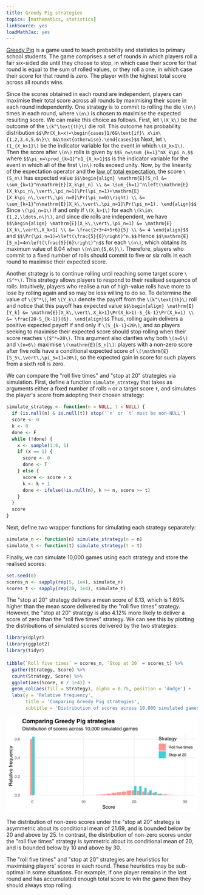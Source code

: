 ```yaml
---
title: Greedy Pig strategies
topics: [mathematics, statistics]
linkSource: yes
loadMathJax: yes
---
```


[Greedy Pig](https://nzmaths.co.nz/resource/greedy-pig-1) is a game used to teach probability and statistics to primary school students.
The game comprises a set of rounds in which players roll a fair six-sided die until they choose to stop, in which case their score for that round is equal to the sum of rolled values, or they roll a one, in which case their score for that round is zero.
The player with the highest total score across all rounds wins.

Since the scores obtained in each round are independent, players can maximise their total score across all rounds by maximising their score in each round independently.
One strategy is to commit to rolling the die `\(n\)` times in each round, where `\(n\)` is chosen to maximise the expected resulting score.
We can make this choice as follows.
First, let `\(X_k\)` be the outcome of the `\(k^\text{th}\)` die roll.
This outcome has probability distribution
`$$\Pr(X_k=x)=\begin{cases}1/6&\text{if}\ x\in\{1,2,3,4,5,6\}\\ 0&\text{otherwise}.\end{cases}$$`
Next, let `\(1_{X_k>1}\)` be the indicator variable for the event in which `\(X_k>1\)`.
Then the score after `\(n\)` rolls is given by
`$$S_n=\sum_{k=1}^nX_k\pi_n,$$`
where
`$$\pi_n=\prod_{k=1}^n1_{X_k>1}$$`
is the indicator variable for the event in which all of the first `\(n\)` rolls exceed unity.
Now, by the linearity of the expectation operator and the [law of total expectation](https://en.wikipedia.org/wiki/Law_of_total_expectation), the score `\(S_n\)` has expected value
`$$\begin{align}
\mathrm{E}[S_n]
&= \sum_{k=1}^n\mathrm{E}[X_k\pi_n] \\
&= \sum_{k=1}^n\left(\mathrm{E}[X_k\pi_n\,\vert\,\pi_n=1]\Pr(\pi_n=1)+\mathrm{E}[X_k\pi_n\,\vert\,\pi_n=0]\Pr(\pi_n=0)\right) \\
&= \sum_{k=1}^n\mathrm{E}[X_k\,\vert\,\pi_n=1]\Pr(\pi_n=1).
\end{align}$$`
Since `\(\pi_n=1\)` if and only if `\(X_k>1\)` for each `\(k\in\{1,2,\ldots,n\}\)`, and since die rolls are independent, we have
`$$\begin{align}
\mathrm{E}[X_k\,\vert\,\pi_n=1]
&= \mathrm{E}[X_k\,\vert\,X_k>1] \\
&= \frac{2+3+4+5+6}{5} \\
&= 4
\end{align}$$`
and
`$$\Pr(\pi_n=1)=\left(\frac{5}{6}\right)^n.$$`
Hence
`$$\mathrm{E}[S_n]=4n\left(\frac{5}{6}\right)^n$$`
for each `\(n\)`, which obtains its maximum value of 8.04 when `\(n\in\{5,6\}\)`.
Therefore, players who commit to a fixed number of rolls should commit to five or six rolls in each round to maximise their expected score.

Another strategy is to continue rolling until reaching some target score `\(S^*\)`.
This strategy allows players to respond to their realised sequence of rolls.
Intuitively, players who realise a run of high-value rolls have more to lose by rolling again and so may be less willing to do so.
To determine the value of `\(S^*\)`, let `\(Y_k\)` denote the payoff from the `\(k^\text{th}\)` roll and notice that this payoff has expected value
`$$\begin{align}
\mathrm{E}[Y_k]
&= \mathrm{E}[X_k\,\vert\,X_k>1]\Pr(X_k>1)-S_{k-1}\Pr(X_k=1) \\
&= \frac{20-S_{k-1}}{6}.
\end{align}$$`
Thus, rolling again delivers a positive expected payoff if and only if `\(S_{k-1}<20\)`, and so players seeking to maximise their expected score should stop rolling when their score reaches `\(S^*=20\)`.
This argument also clarifies why both `\(n=5\)` and `\(n=6\)` maximise `\(\mathrm{E}[S_n]\)`: players with a non-zero score after five rolls have a conditional expected score of `\(\mathrm{E}[S_5\,\vert\,\pi_5=1]=20\)`, so the expected gain in score for such players from a sixth roll is zero.

We can compare the "roll five times" and "stop at 20" strategies via simulation.
First, define a function `simulate_strategy` that takes as arguments either a fixed number of rolls `n` or a target score `t`, and simulates the player's score from adopting their chosen strategy:

```r
simulate_strategy <- function(n = NULL, t = NULL) {
  if (is.null(n) & is.null(t)) stop('`n` or `t` must be non-NULL')
  score <- 0
  k <- 0
  done <- F
  while (!done) {
    x <- sample(1:6, 1)
    if (x == 1) {
      score <- 0
      done <- T
    } else {
      score <- score + x
      k <- k + 1
      done <- ifelse(!is.null(n), k >= n, score >= t)
    }
  }
  score
}
```
Next, define two wrapper functions for simulating each strategy separately:

```r
simulate_n <- function(n) simulate_strategy(n = n)
simulate_t <- function(t) simulate_strategy(t = t)
```
Finally, we can simulate 10,000 games using each strategy and store the realised scores:

```r
set.seed(0)
scores_n <- sapply(rep(5, 1e4), simulate_n)
scores_t <- sapply(rep(20, 1e4), simulate_t)
```

The "stop at 20" strategy delivers a mean score of 8.13, which is 1.69% higher than the mean score delivered by the "roll five times" strategy.
However, the "stop at 20" strategy is also 4.12% more likely to deliver a score of zero than the "roll five times" strategy.
We can see this by plotting the distributions of simulated scores delivered by the two strategies:

```r
library(dplyr)
library(ggplot2)
library(tidyr)

tibble(`Roll five times` = scores_n, `Stop at 20` = scores_t) %>%
  gather(Strategy, Score) %>%
  count(Strategy, Score) %>%
  ggplot(aes(Score, n / 1e4)) +
  geom_col(aes(fill = Strategy), alpha = 0.75, position = 'dodge') +
  labs(y = 'Relative frequency',
       title = 'Comparing Greedy Pig strategies',
       subtitle = 'Distribution of scores across 10,000 simulated games')
```

![](figures/distributions-1.svg)

The distribution of non-zero scores under the "stop at 20" strategy is asymmetric about its conditional mean of 21.69, and is bounded below by 20 and above by 25.
In contrast, the distribution of non-zero scores under the "roll five times" strategy is symmetric about its conditional mean of 20, and is bounded below by 10 and above by 30.

The "roll five times" and "stop at 20" strategies are heuristics for maximising players' scores in each round.
These heuristics may be sub-optimal in some situations.
For example, if one player remains in the last round and has accumulated enough total score to win the game then they should always stop rolling.

